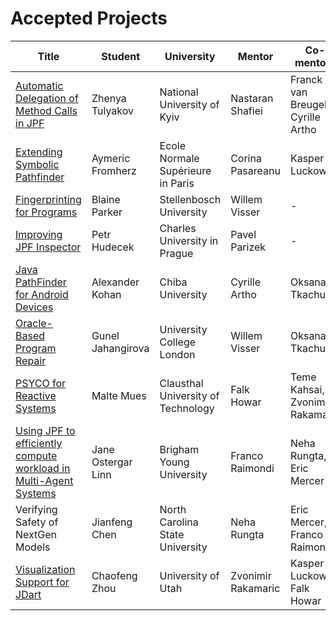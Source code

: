 # Accepted Projects

| Title | Student | University | Mentor | Co-mentors |
| ----- | ------- |----------- | -------| ---------- |
| [Automatic Delegation of Method Calls in JPF](https://bitbucket.org/nastaran/jpf-nhandler-gsoc2016/wiki/Home)  | Zhenya Tulyakov |National University of Kyiv | Nastaran Shafiei  |  Franck van Breugel, Cyrille Artho |
| [Extending Symbolic Pathfinder](https://github.com/R1kM/Pathfinder)  | Aymeric Fromherz  | Ecole Normale Supérieure in Paris | Corina Pasareanu | Kasper Luckow |
| [Fingerprinting for Programs](https://jpf.byu.edu/finger-printing/) | Blaine Parker | Stellenbosch University | Willem Visser | - |
| [Improving JPF Inspector](https://github.com/Soothsilver/gsoc-inspector) | Petr Hudecek | Charles University in Prague | Pavel Parizek | - | 
| [Java PathFinder for Android Devices](https://bitbucket.org/matsurago/jpf-mobile-devices/wiki/Home) | Alexander Kohan | Chiba University | Cyrille Artho | Oksana Tkachuk |
| [Oracle-Based Program Repair](https://jpf.byu.edu/probabilistic-repair/) | Gunel Jahangirova | University College London | Willem Visser | Oksana Tkachuk |
| [PSYCO for Reactive Systems](https://bitbucket.org/mmuesly/psyco_gsoc16) | Malte Mues | Clausthal University of Technology | Falk Howar | Teme Kahsai, Zvonimir Rakamaric |
| [Using JPF to efficiently compute workload in Multi-Agent Systems](https://drive.google.com/drive/folders/0BwrgAhm5slznTFlpNUhJRjRXZ1k) | Jane Ostergar Linn | Brigham Young University | Franco Raimondi | Neha Rungta, Eric Mercer |
| Verifying Safety of NextGen Models | Jianfeng Chen | North Carolina State University | Neha Rungta | Eric Mercer, Franco Raimondi |
| [Visualization Support for JDart](http://chaofz.me/jdart-viz/description/) | Chaofeng Zhou | University of Utah | Zvonimir Rakamaric | Kasper Luckow, Falk Howar |

